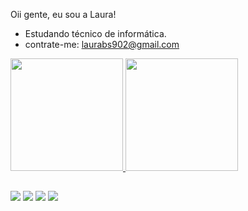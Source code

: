 Oii gente, eu sou a Laura!

- Estudando técnico de informática.
- contrate-me: laurabs902@gmail.com


<div>
  <a href="https://beacons.ai/Laura9021">
  <img height="180em" src="https://github-readme-stats.vercel.app/api?username=Laura9021&show_icons=true&theme=dark&include_all_commits=true&count_private=true"/>
  <img height="180em" src="https://github-readme-stats.vercel.app/api/top-langs/?username=Laura9021&layout=compact&langs_count=16&theme=dark"/>
</div>
  
## 
  <div>
  <a href="https://instagram.com/_lauraabsa" target="_blank"><img src="https://img.shields.io/badge/-Instagram-%23E4405F?style=for-the-badge&logo=instagram&logoColor=white" target="_blank"></a>
   <a href="https://discord.com/channels/@me" target="_blank"><img src="https://img.shields.io/badge/Discord-7289DA?style=for-the-badge&logo=discord&logoColor=white" target="_blank"></a> 
    <a href = "mailto:laurabs902@gmail.com.tech"><img src="https://img.shields.io/badge/Gmail-D14836?style=for-the-badge&logo=gmail&logoColor=white" target="_blank"></a>
    <a href="https://www.linkedin.com/in/laura-beatriz-aaa580191/" target="_blank"><img src="https://img.shields.io/badge/-LinkedIn-%230077B5?style=for-the-badge&logo=linkedin&logoColor=white" target="_blank"></a> 
</div>

